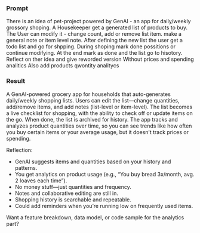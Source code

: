 ### Prompt

There is an idea of pet-project powered by GenAI - an app for daily/weekly grossory shoping. A Housekeeper get a generated list of products to buy. The User can modify it - change count, add or remove list item. make a general note or item level note. After defining the new list the user get a todo list and go for shpping. During shoping mark done possitions or continue modifying. At the end mark as done and the list go to hisotory. Reflect on ther idea and give reworded version
Without prices and spending analitics
Also add products qwontity analitycs

### Result

A GenAI-powered grocery app for households that auto-generates daily/weekly shopping lists. Users can edit the list—change quantities, add/remove items, and add notes (list-level or item-level). The list becomes a live checklist for shopping, with the ability to check off or update items on the go. When done, the list is archived for history. The app tracks and analyzes product quantities over time, so you can see trends like how often you buy certain items or your average usage, but it doesn’t track prices or spending.

Reflection:
- GenAI suggests items and quantities based on your history and patterns.
- You get analytics on product usage (e.g., “You buy bread 3x/month, avg. 2 loaves each time”).
- No money stuff—just quantities and frequency.
- Notes and collaborative editing are still in.
- Shopping history is searchable and repeatable.
- Could add reminders when you’re running low on frequently used items.

Want a feature breakdown, data model, or code sample for the analytics part?
